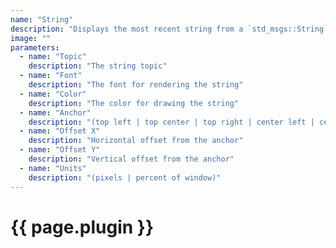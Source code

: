 ```yaml
---
name: "String"
description: "Displays the most recent string from a `std_msgs::String` message at a fixed location on the scene."
image: ""
parameters:
  - name: "Topic"
    description: "The string topic"
  - name: "Font"
    description: "The font for rendering the string"
  - name: "Color"
    description: "The color for drawing the string"
  - name: "Anchor"
    description: "(top left | top center | top right | center left | center | center right | bottom left | bottom center | bottom right)"
  - name: "Offset X"
    description: "Horizontal offset from the anchor"
  - name: "Offset Y"
    description: "Vertical offset from the anchor"
  - name: "Units"
    description: "(pixels | percent of window)"
---
```


# {{ page.plugin }}

